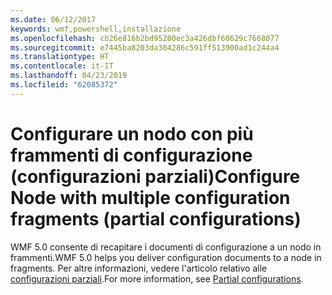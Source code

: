 ```yaml
---
ms.date: 06/12/2017
keywords: wmf,powershell,installazione
ms.openlocfilehash: cb26e816b2bd95280ec3a426dbf60629c7668077
ms.sourcegitcommit: e7445ba8203da304286c591ff513900ad1c244a4
ms.translationtype: HT
ms.contentlocale: it-IT
ms.lasthandoff: 04/23/2019
ms.locfileid: "62085372"
---
```

# <a name="configure-node-with-multiple-configuration-fragments-partial-configurations"></a><span data-ttu-id="e535a-102">Configurare un nodo con più frammenti di configurazione (configurazioni parziali)</span><span class="sxs-lookup"><span data-stu-id="e535a-102">Configure Node with multiple configuration fragments (partial configurations)</span></span>

<span data-ttu-id="e535a-103">WMF 5.0 consente di recapitare i documenti di configurazione a un nodo in frammenti.</span><span class="sxs-lookup"><span data-stu-id="e535a-103">WMF 5.0 helps you deliver configuration documents to a node in fragments.</span></span> <span data-ttu-id="e535a-104">Per altre informazioni, vedere l'articolo relativo alle [configurazioni parziali](https://msdn.microsoft.com/powershell/dsc/partialconfigs).</span><span class="sxs-lookup"><span data-stu-id="e535a-104">For more information, see [Partial configurations](https://msdn.microsoft.com/powershell/dsc/partialconfigs).</span></span>
